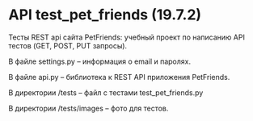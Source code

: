 # API test_pet_friends (19.7.2)

Тесты REST api сайта PetFriends: учебный проект по написанию API тестов (GET, POST, PUT запросы).

В файле settings.py – информация о email и паролях.

В файле api.py – библиотека к REST API приложения PetFriends.

В директории /tests – файл с тестами test_pet_friends.py

В директории /tests/images – фото для тестов.
